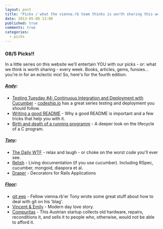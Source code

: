 ```yaml
---
layout: post
title: "Picks / what the vienna.rb team thinks is worth sharing this week"
date: 2013-05-08 13:00
published: true
comments: true
categories:
  - picks
---
```


### 08/5 Picks!!

In a little series on this website we'll entertain YOU with our picks - or: what we think is worth sharing - every week.
Books, articles, gems, funsies... you're in for an eclectic mix! So, here's for the fourth edition:

##### [Andy][1]:
  - [Testing Tuesday #4: Continuous Integration and Deployment with Cucumber][2] - [codeship.io][13] has a great series testing and deployment you should follow.
  - [Writing a good README][3] - Why a good README is important and a few tricks that help you with it.
  - [Birth and death of a running programm][4] - A deeper look on the lifecycle of a C program.

##### [Tony][5]:
  - [The Daily WTF][6] - relax and laugh - or choke on the worst code you'll ever see.
  - [Relish][7] - Living documentation (if you use cucumber). Including RSpec, cucumber, mongoid, diaspora et al.
  - [Draper][8] - Decorators for Rails Applications

##### [Floor][9]:
  - [git eep][10] - Fellow vienna.rb'er Tony wrote some great stuff about how to deal with git on his 'blag'.
  - [Vincent & Emily][11] - Modern day love story.
  - [Compuritas][12] - This Austrian startup collects old hardware, repairs, reconditions it, and sells it to people who, otherwise, would not be able to afford it.


[1]: http://www.twitter.com/pxlpnk
[2]: http://blog.codeship.io/2013/05/07/Testing-Tuesday-4-Continuous-Integration-and-Deployment-with-Cucumber.html
[3]: http://blog.thefrontiergroup.com.au/2013/05/writing-a-good-readme/
[4]: http://samwho.co.uk/blog/2013/04/13/the-birth-and-death-of-a-running-program/
[5]: http://www.twitter.com/tony_xpro
[6]: http://thedailywtf.com/
[7]: https://www.relishapp.com/
[8]: https://github.com/drapergem/draper
[9]: http://www.twitter.com/floordrees
[10]: http://abangratz.github.io/blog/2013/04/28/git-eep-or-how-to-resolve-git-errors/
[11]: http://www.creativeapplications.net/objects/vincent-emily-two-robots-in-a-relationship-struggle-and-emotional-conflict/
[12]: http://inventures.eu/compuritas
[13]: http://codeship.io
